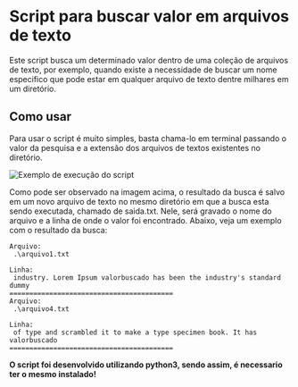 # Script para buscar valor em arquivos de texto

Este script busca um determinado valor dentro de uma coleção de arquivos de texto, por exemplo, quando existe a necessidade de buscar um nome especifico que pode estar em qualquer arquivo de texto dentre milhares em um diretório.

## Como usar
Para usar o script é muito simples, basta chama-lo em terminal passando o valor da pesquisa e a extensão dos arquivos de textos existentes no diretório.

![Exemplo de execução do script](https://i.imgur.com/Ixafp2A.png "Exemplo de execução do script")

Como pode ser observado na imagem acima, o resultado da busca é salvo em um novo arquivo de texto no mesmo diretório em que a busca esta sendo executada, chamado de saida.txt. Nele, será gravado o nome do arquivo e a linha de onde o valor foi encontrado. Abaixo, veja um exemplo com o resultado da busca:

    Arquivo:
     .\arquivo1.txt 
    
    Linha:
     industry. Lorem Ipsum valorbuscado has been the industry's standard dummy
    =========================================
    Arquivo:
     .\arquivo4.txt 
    
    Linha:
     of type and scrambled it to make a type specimen book. It has valorbuscado
    =========================================
    
    
**O script foi desenvolvido utilizando python3, sendo assim, é necessario ter o mesmo instalado!**
